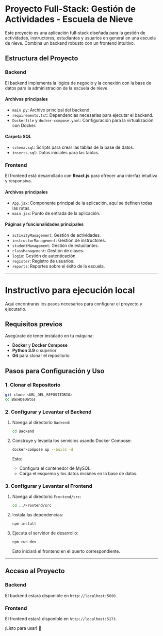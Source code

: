 
# Proyecto Full-Stack: Gestión de Actividades - Escuela de Nieve

Este proyecto es una aplicación full-stack diseñada para la gestión de actividades, instructores, estudiantes y usuarios en general en una escuela de nieve. Combina un backend robusto con un frontend intuitivo.

## Estructura del Proyecto

### Backend
El backend implementa la lógica de negocio y la conexión con la base de datos para la administración de la escuela de nieve.

#### Archivos principales
- `main.py`: Archivo principal del backend.
- `requirements.txt`: Dependencias necesarias para ejecutar el backend.
- `Dockerfile` y `docker-compose.yaml`: Configuración para la virtualización con Docker.

#### Carpeta SQL
- `schema.sql`: Scripts para crear las tablas de la base de datos.
- `inserts.sql`: Datos iniciales para las tablas.

### Frontend
El frontend está desarrollado con **React.js** para ofrecer una interfaz intuitiva y responsiva.

#### Archivos principales
- `App.jsx`: Componente principal de la aplicación, aquí se definen todas las rutas.
- `main.jsx`: Punto de entrada de la aplicación.

#### Páginas y funcionalidades principales
- `activityManagement`: Gestión de actividades.
- `instructorManagement`: Gestión de instructores.
- `studentManagement`: Gestión de estudiantes.
- `classManagement`: Gestión de clases.
- `login`: Gestión de autenticación.
- `register`: Registro de usuarios.
- `reports`: Reportes sobre el éxito de la escuela.

---

# Instructivo para ejecución local

Aquí encontrarás los pasos necesarios para configurar el proyecto y ejecutarlo.

## Requisitos previos
Asegúrate de tener instalado en tu máquina:
- **Docker** y **Docker Compose**
- **Python 3.9** o superior
- **Git** para clonar el repositorio

## Pasos para Configuración y Uso

### 1. Clonar el Repositorio
```bash
git clone <URL_DEL_REPOSITORIO>
cd BaseDeDatos
```

### 2. Configurar y Levantar el Backend

1. Navega al directorio `Backend`:
   ```bash
   cd Backend
   ```

2. Construye y levanta los servicios usando Docker Compose:
   ```bash
   docker-compose up --build -d
   ```

   Esto:
   - Configura el contenedor de MySQL.
   - Carga el esquema y los datos iniciales en la base de datos.

### 3. Configurar y Levantar el Frontend

1. Navega al directorio `Frontend/src`:
   ```bash
   cd ../Frontend/src
   ```

2. Instala las dependencias:
   ```bash
   npm install
   ```

3. Ejecuta el servidor de desarrollo:
   ```bash
   npm run dev
   ```

   Esto iniciará el frontend en el puerto correspondiente.

---

## Acceso al Proyecto

### Backend
El backend estará disponible en `http://localhost:5000`.

### Frontend
El frontend estará disponible en `http://localhost:5173`.

¡Listo para usar! 🚀

